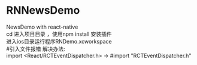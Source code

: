 # RNNewsDemo
NewsDemo with react-native<br>
cd 进入项目目录 ，使用npm install 安装插件<br>
进入ios目录运行程序RNDemo.xcworkspace<br>
#引入文件报错
解决办法:<br>
import \<React/RCTEventDispatcher.h\> -> #import "RCTEventDispatcher.h"<br>
